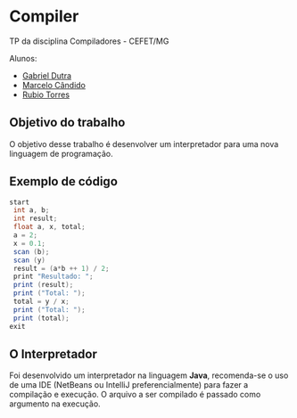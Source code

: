 # Compiler

TP da disciplina Compiladores - CEFET/MG

Alunos:
- [Gabriel Dutra](https://gabrieldutra.github.io/)
- [Marcelo Cândido](https://github.com/MarceloFCandido)
- [Rubio Torres](https://github.com/rubiotorres)

## Objetivo do trabalho
O	objetivo	desse	trabalho	é	desenvolver	um	interpretador	para	uma	nova
linguagem	 de	 programação.

## Exemplo de código 

```Java
start
 int a, b;
 int result;
 float a, x, total;
 a = 2;
 x = 0.1;
 scan (b);
 scan (y)
 result = (a*b ++ 1) / 2;
 print "Resultado: ";
 print (result);
 print ("Total: ");
 total = y / x;
 print ("Total: ");
 print (total);
exit
```

## O Interpretador
Foi desenvolvido um interpretador na linguagem **Java**, recomenda-se o uso de uma IDE (NetBeans ou IntelliJ preferencialmente) para fazer a compilação e execução. O arquivo a ser compilado é passado como argumento na execução.

